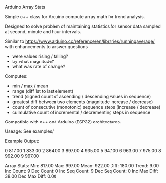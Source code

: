 Arduino Array Stats

Simple c++ class for Arduino compute array math for trend analysis.

Designed to solve problem of maintaining statistics for sensor data sampled at second, minute and hour intervals.

Similar to https://www.arduino.cc/reference/en/libraries/runningaverage/ with enhancements to answer questions 
- were values rising / falling?  
- by what magnitude?  
- what was rate of change?

Computes:

- min / max / mean
- range (diff 1st to last element)
- trend (signed count of ascending / descending values in sequence)
- greatest diff between two elements (magnitude increase / decrease)
- count of consecutive (monotonic) sequence steps (increase / decrease)
- culmulative count of incremental / decrementing steps in sequence

Compatible with c++ and Arduino (ESP32) architectures.

Useage:
  See examples/

Example Output:

   0	817.00
   1	833.00
   2	864.00
   3	897.00
   4	935.00
   5	947.00
   6	963.00
   7	975.00
   8	992.00
   9	997.00

   Array Stats:
   Min: 817.00
   Max: 997.00
   Mean: 922.00
   Diff: 180.00
   Trend: 9.00
   Inc Count: 9
   Dec Count: 0
   Inc Seq Count: 9
   Dec Seq Count: 0
   Inc Max Diff: 38.00
   Dec Max Diff: 0.00
